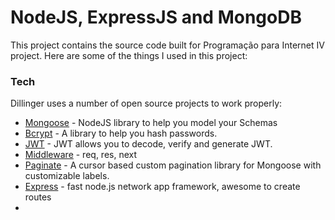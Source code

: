 # NodeJS, ExpressJS and MongoDB

This project contains the source code built for Programação para Internet IV project. Here are some of the things I used in this project:

### Tech

Dillinger uses a number of open source projects to work properly:

* [Mongoose](https://mongoosejs.com/) - NodeJS library to help you model your Schemas
* [Bcrypt](https://www.npmjs.com/package/bcrypt) - A library to help you hash passwords.
* [JWT](https://jwt.io/) - JWT allows you to decode, verify and generate JWT.
* [Middleware](https://www.npmjs.com/package/express-middleware) - req, res, next
* [Paginate](https://www.npmjs.com/package/mongoose-paginate-v2) - A cursor based custom pagination library for Mongoose with customizable labels.
* [Express](https://expressjs.com/) - fast node.js network app framework, awesome to create routes  
*
